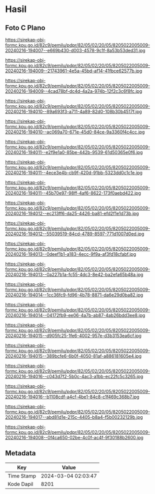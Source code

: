 # Hasil

## Foto C Plano

https://sirekap-obj-formc.kpu.go.id/82c9/pemilu/pdpr/82/05/02/20/05/8205022005009-20240216-194007--e669b430-d003-4578-9c1f-8a53b53ded31.jpg

https://sirekap-obj-formc.kpu.go.id/82c9/pemilu/pdpr/82/05/02/20/05/8205022005009-20240216-194009--21743961-4e5a-45bd-af14-41fbce62577b.jpg

https://sirekap-obj-formc.kpu.go.id/82c9/pemilu/pdpr/82/05/02/20/05/8205022005009-20240216-194009--4cad78bf-dc4d-4a2a-974b-12f2c3c6f8fc.jpg

https://sirekap-obj-formc.kpu.go.id/82c9/pemilu/pdpr/82/05/02/20/05/8205022005009-20240216-194010--89a693f3-a711-4a89-82d0-108b30b4517f.jpg

https://sirekap-obj-formc.kpu.go.id/82c9/pemilu/pdpr/82/05/02/20/05/8205022005009-20240216-194010--ac069a70-671e-45d0-84ce-9a3360f4c4cc.jpg

https://sirekap-obj-formc.kpu.go.id/82c9/pemilu/pdpr/82/05/02/20/05/8205022005009-20240216-194011--e2f9e1a0-85be-442b-9539-61d50365e0f6.jpg

https://sirekap-obj-formc.kpu.go.id/82c9/pemilu/pdpr/82/05/02/20/05/8205022005009-20240216-194011--4ece3e4b-cb9f-420d-91bb-5323dd0c1c1e.jpg

https://sirekap-obj-formc.kpu.go.id/82c9/pemilu/pdpr/82/05/02/20/05/8205022005009-20240216-194011--45b70e97-98ff-4af6-8622-173f0aebd422.jpg

https://sirekap-obj-formc.kpu.go.id/82c9/pemilu/pdpr/82/05/02/20/05/8205022005009-20240216-194012--ec213ff6-da25-4426-ba81-efd2f1e1d73b.jpg

https://sirekap-obj-formc.kpu.go.id/82c9/pemilu/pdpr/82/05/02/20/05/8205022005009-20240216-194012--55039519-84cd-4789-8597-771d1007d0ed.jpg

https://sirekap-obj-formc.kpu.go.id/82c9/pemilu/pdpr/82/05/02/20/05/8205022005009-20240216-194013--0deef1b1-a183-4ecc-9f9a-af3fd18cfabf.jpg

https://sirekap-obj-formc.kpu.go.id/82c9/pemilu/pdpr/82/05/02/20/05/8205022005009-20240216-194013--0a227b1a-fc55-4dc3-8e42-ba2efa65b48a.jpg

https://sirekap-obj-formc.kpu.go.id/82c9/pemilu/pdpr/82/05/02/20/05/8205022005009-20240216-194014--1cc36fc9-fd96-4b78-8871-da6e29d0ba82.jpg

https://sirekap-obj-formc.kpu.go.id/82c9/pemilu/pdpr/82/05/02/20/05/8205022005009-20240216-194014--04172fb9-ee06-4a7b-ab87-4ab26bdd3ee8.jpg

https://sirekap-obj-formc.kpu.go.id/82c9/pemilu/pdpr/82/05/02/20/05/8205022005009-20240216-194015--d905fc25-1fe6-4002-957e-d3b3153ea6cf.jpg

https://sirekap-obj-formc.kpu.go.id/82c9/pemilu/pdpr/82/05/02/20/05/8205022005009-20240216-194015--389bcfe6-6b0f-4050-81af-a886181605e4.jpg

https://sirekap-obj-formc.kpu.go.id/82c9/pemilu/pdpr/82/05/02/20/05/8205022005009-20240216-194016--c043d7f2-5b0c-4ac3-a1bb-ec22fc5c3265.jpg

https://sirekap-obj-formc.kpu.go.id/82c9/pemilu/pdpr/82/05/02/20/05/8205022005009-20240216-194016--b1108cdf-a4cf-4be1-84c8-c1f469c368b7.jpg

https://sirekap-obj-formc.kpu.go.id/82c9/pemilu/pdpr/82/05/02/20/05/8205022005009-20240216-194017--abd81d1e-215c-4405-b8a4-f5b00232129b.jpg

https://sirekap-obj-formc.kpu.go.id/82c9/pemilu/pdpr/82/05/02/20/05/8205022005009-20240216-194008--0f4ca650-02be-4c0f-ac4f-9f30188b2600.jpg


## Metadata

| Key        | Value               |
| ---------- | ------------------- |
| Time Stamp | 2024-03-04 02:03:47 |
| Kode Dapil | 8201                |



